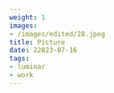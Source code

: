 ```yaml
---
weight: 1
images:
- /images/edited/28.jpeg
title: Picture
date: 22823-07-16
tags:
- luminar
- work
---
```

